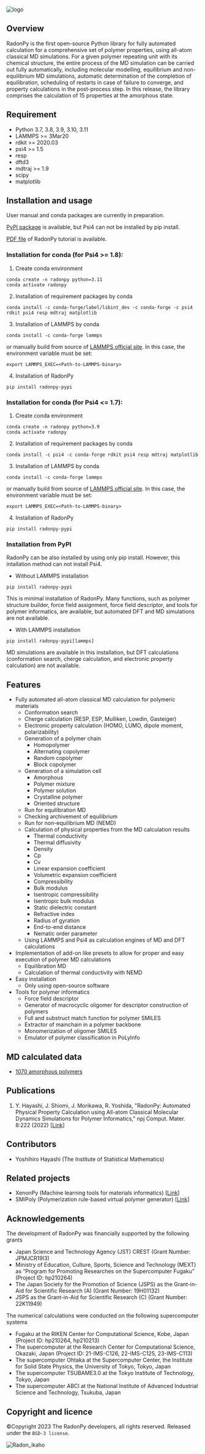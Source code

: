 ![logo](https://user-images.githubusercontent.com/83273612/160471242-40d7d7f1-d2cd-4658-b4e1-75f5e608665d.png)

## Overview
RadonPy is the first open-source Python library for fully automated calculation for a comprehensive set of polymer properties, using all-atom classical MD simulations. For a given polymer repeating unit with its chemical structure, the entire process of the MD simulation can be carried out fully automatically, including molecular modelling, equilibrium and non-equilibrium MD simulations, automatic determination of the completion of equilibration, scheduling of restarts in case of failure to converge, and property calculations in the post-process step. In this release, the library comprises the calculation of 15 properties at the amorphous state.

## Requirement
- Python 3.7, 3.8, 3.9, 3.10, 3.11
- LAMMPS >= 3Mar20
- rdkit >= 2020.03
- psi4 >= 1.5
- resp
- dftd3
- mdtraj >= 1.9
- scipy
- matplotlib

## Installation and usage
User manual and conda packages are currently in preparation.

[PyPI package](https://pypi.org/project/radonpy-pypi/) is available, but Psi4 can not be installed by pip install.

[PDF file](https://github.com/RadonPy/RadonPy/blob/develop/docs/RadonPy_tutorial_20220331.pdf) of RadonPy tutorial is available.

### Installation for conda (for Psi4 >= 1.8):
1. Create conda environment
```
conda create -n radonpy python=3.11
conda activate radonpy
```

2. Installation of requirement packages by conda
```
conda install -c conda-forge/label/libint_dev -c conda-forge -c psi4 rdkit psi4 resp mdtraj matplotlib
```

3. Installation of LAMMPS by conda
```
conda install -c conda-forge lammps
```

or manually build from source of [LAMMPS official site](https://www.lammps.org/).
In this case, the environment variable must be set:
```
export LAMMPS_EXEC=<Path-to-LAMMPS-binary>
```

4. Installation of RadonPy
```
pip install radonpy-pypi
```

### Installation for conda (for Psi4 <= 1.7):
1. Create conda environment
```
conda create -n radonpy python=3.9
conda activate radonpy
```

2. Installation of requirement packages by conda
```
conda install -c psi4 -c conda-forge rdkit psi4 resp mdtraj matplotlib
```

3. Installation of LAMMPS by conda
```
conda install -c conda-forge lammps
```

or manually build from source of [LAMMPS official site](https://www.lammps.org/).
In this case, the environment variable must be set:
```
export LAMMPS_EXEC=<Path-to-LAMMPS-binary>
```

4. Installation of RadonPy
```
pip install radonpy-pypi
```

### Installation from PyPI
RadonPy can be also installed by using only pip install. However, this intallation method can not install Psi4.

- Without LAMMPS installation
```
pip install radonpy-pypi
```
This is minimal installation of RadonPy. Many functions, such as polymer structure builder, force field assignment, force field descriptor, 
and tools for polymer informatics, are available, but automated DFT and MD simulations are not available.

- With LAMMPS installation
```
pip install radonpy-pypi[lammps]
```
MD simulations are available in this installation, but DFT calculations (conformation search, cherge calculation, and electronic property calculation) are not available.


## Features
- Fully automated all-atom classical MD calculation for polymeric materials
	- Conformation search
	- Cherge calculation (RESP, ESP, Mulliken, Lowdin, Gasteiger)
	- Electronic property calculation (HOMO, LUMO, dipole moment, polarizability)
	- Generation of a polymer chain
		- Homopolymer
		- Alternating copolymer
		- Random copolymer
		- Block copolymer
	- Generation of a simulation cell
		- Amorphous
		- Polymer mixture
		- Polymer solution
		- Crystalline polymer
		- Oriented structure
	- Run for equilibration MD
	- Checking archivement of equilibrium
	- Run for non-equilibrium MD (NEMD)
	- Calculation of physical properties from the MD calculation results
		- Thermal conductivity
		- Thermal diffusivity
		- Density
		- Cp
		- Cv
		- Linear expansion coefficient
		- Volumetric expansion coefficient
		- Compressibility
		- Bulk modulus
		- Isentropic compressibility
		- Isentropic bulk modulus
		- Static dielectric constant
		- Refractive index
		- Radius of gyration
		- End-to-end distance
		- Nematic order parameter
	- Using LAMMPS and Psi4 as calculation engines of MD and DFT calculations
- Implementation of add-on like presets to allow for proper and easy execution of polymer MD calculations
	- Equilibration MD
	- Calculation of thermal conductivity with NEMD
- Easy installation
    - Only using open-source software
- Tools for polymer informatics
	- Force field descriptor
	- Generator of macrocyclic oligomer for descriptor construction of polymers
	- Full and substruct match function for polymer SMILES
	- Extractor of mainchain in a polymer backbone
	- Monomerization of oligomer SMILES
	- Emulator of polymer classification in PoLyInfo

## MD calculated data
- [1070 amorphous polymers](https://github.com/RadonPy/RadonPy/blob/develop/data/PI1070.csv)

## Publications
1. Y. Hayashi, J. Shiomi, J. Morikawa, R. Yoshida, "RadonPy: Automated Physical Property Calculation using All-atom Classical Molecular Dynamics Simulations for Polymer Informatics," npj Comput. Mater. 8:222 (2022) \[[Link](https://www.nature.com/articles/s41524-022-00906-4)\]

## Contributors
- Yoshihiro Hayashi (The Institute of Statistical Mathematics)

## Related projects
- XenonPy (Machine learning tools for materials informatics) \[[Link](https://github.com/yoshida-lab/XenonPy)\]
- SMiPoly (Polymerization rule-based virtual polymer generator) \[[Link](https://github.com/PEJpOhno/SMiPoly)\]

## Acknowledgements
The development of RadonPy was financially supported by the following grants
- Japan Science and Technology Agency (JST) CREST (Grant Number: JPMJCR19I3)
- Ministry of Education, Culture, Sports, Science and Technology (MEXT) as “Program for Promoting Researches on the Supercomputer Fugaku” (Project ID: hp210264)
- The Japan Society for the Promotion of Science (JSPS) as the Grant-in-Aid for Scientific Research (A) (Grant Number: 19H01132)
- JSPS as the Grant-in-Aid for Scientific Research (C) (Grant Number: 22K11949)
 
The numerical calculations were conducted on the following supercomputer systems
- Fugaku at the RIKEN Center for Computational Science, Kobe, Japan (Project ID: hp210264, hp210213)
- The supercomputer at the Research Center for Computational Science, Okazaki, Japan (Project ID: 21-IMS-C126, 22-IMS-C125, 23-IMS-C113)
- The supercomputer Ohtaka at the Supercomputer Center, the Institute for Solid State Physics, the University of Tokyo, Tokyo, Japan
- The supercomputer TSUBAME3.0 at the Tokyo Institute of Technology, Tokyo, Japan
- The supercomputer ABCI at the National Institute of Advanced Industrial Science and Technology, Tsukuba, Japan


## Copyright and licence
©Copyright 2023 The RadonPy developers, all rights reserved.
Released under the `BSD-3 license`.


![Radon_ikaho](https://user-images.githubusercontent.com/83273612/158885745-224f6e7a-4b1d-46f4-b5c6-80455827c904.png)

